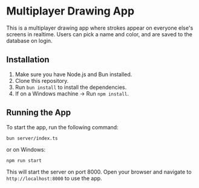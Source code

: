 # Multiplayer Drawing App

This is a multiplayer drawing app where strokes appear on everyone else's screens in realtime. Users can pick a name and color, and are saved to the database on login.

## Installation

1. Make sure you have Node.js and Bun installed.
2. Clone this repository.
3. Run `bun install` to install the dependencies.
4. If on a Windows machine → Run `npm install`.

## Running the App

To start the app, run the following command:

`bun server/index.ts`

or on Windows:

`npm run start`

This will start the server on port 8000. Open your browser and navigate to `http://localhost:8000` to use the app.
